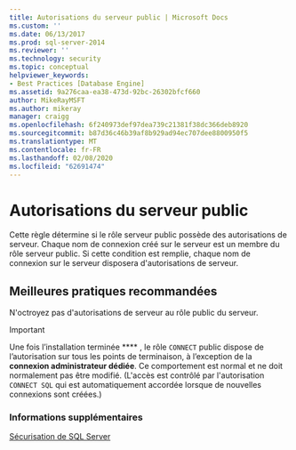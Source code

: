 ```yaml
---
title: Autorisations du serveur public | Microsoft Docs
ms.custom: ''
ms.date: 06/13/2017
ms.prod: sql-server-2014
ms.reviewer: ''
ms.technology: security
ms.topic: conceptual
helpviewer_keywords:
- Best Practices [Database Engine]
ms.assetid: 9a276caa-ea38-473d-92bc-26302bfcf660
author: MikeRayMSFT
ms.author: mikeray
manager: craigg
ms.openlocfilehash: 6f240973def97dea739c21381f38dc366deb8920
ms.sourcegitcommit: b87d36c46b39af8b929ad94ec707dee8800950f5
ms.translationtype: MT
ms.contentlocale: fr-FR
ms.lasthandoff: 02/08/2020
ms.locfileid: "62691474"
---
```

# <a name="server-public-permissions"></a>Autorisations du serveur public
  Cette règle détermine si le rôle serveur public possède des autorisations de serveur. Chaque nom de connexion créé sur le serveur est un membre du rôle serveur public. Si cette condition est remplie, chaque nom de connexion sur le serveur disposera d'autorisations de serveur.  
  
## <a name="best-practices-recommendations"></a>Meilleures pratiques recommandées  
 N'octroyez pas d'autorisations de serveur au rôle public du serveur.  
  
> [!IMPORTANT]  
>  Une fois l’installation terminée **** , le rôle `CONNECT` public dispose de l’autorisation sur tous les points de terminaison, à l’exception de la **connexion administrateur dédiée**. Ce comportement est normal et ne doit normalement pas être modifié. (L'accès est contrôlé par l'autorisation `CONNECT SQL` qui est automatiquement accordée lorsque de nouvelles connexions sont créées.)  
  
### <a name="for-more-information"></a>Informations supplémentaires  
 [Sécurisation de SQL Server](../security/securing-sql-server.md)  
  
  

